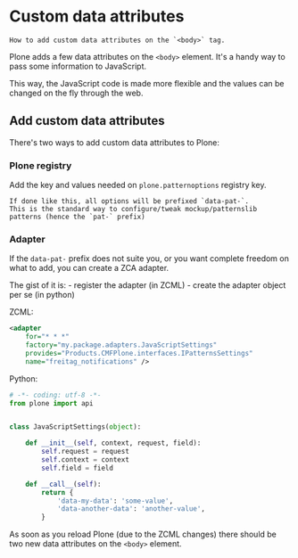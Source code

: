 # Custom data attributes

```{topic} Description
How to add custom data attributes on the `<body>` tag.
```

Plone adds a few data attributes on the `<body>` element.
It's a handy way to pass some information to JavaScript.

This way, the JavaScript code is made more flexible and the values can be changed on the fly through the web.

## Add custom data attributes

There's two ways to add custom data attributes to Plone:

### Plone registry

Add the key and values needed on `plone.patternoptions` registry key.

```{note}
If done like this, all options will be prefixed `data-pat-`.
This is the standard way to configure/tweak mockup/patternslib patterns (hence the `pat-` prefix)
```

### Adapter

If the `data-pat-` prefix does not suite you, or you want complete freedom on what to add,
you can create a ZCA adapter.

The gist of it is:
\- register the adapter (in ZCML)
\- create the adapter object per se (in python)

ZCML:

```xml
<adapter
    for="* * *"
    factory="my.package.adapters.JavaScriptSettings"
    provides="Products.CMFPlone.interfaces.IPatternsSettings"
    name="freitag_notifications" />
```

Python:

```python
# -*- coding: utf-8 -*-
from plone import api


class JavaScriptSettings(object):

    def __init__(self, context, request, field):
        self.request = request
        self.context = context
        self.field = field

    def __call__(self):
        return {
            'data-my-data': 'some-value',
            'data-another-data': 'another-value',
        }
```

As soon as you reload Plone (due to the ZCML changes) there should be two new data attributes on the `<body>` element.
